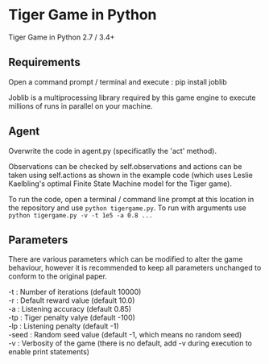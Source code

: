 # Tiger Game in Python
Tiger Game in Python 2.7 / 3.4+

Requirements
--------------------------------------
Open a command prompt / terminal and execute : pip install joblib

Joblib is a multiprocessing library required by this game engine to execute
millions of runs in parallel on your machine.

Agent
--------------------------------------
Overwrite the code in agent.py (specificatlly the 'act' method).

Observations can be checked by self.observations and actions can be
taken using self.actions as shown in the example code (which uses
Leslie Kaelbling's optimal Finite State Machine model for the Tiger game).

To run the code, open a terminal / command line prompt at this location in the repository and use `python tigergame.py`.
To run with arguments use `python tigergame.py -v -t 1e5 -a 0.8 ...`

Parameters
--------------------------------------

There are various parameters which can be modified to alter the game behaviour,
however it is recommended to keep all parameters unchanged to conform to the original paper.

-t    :   Number of iterations  (default 10000) <br>
-r    :   Default reward value  (default 10.0)  <br>
-a    :   Listening accuracy    (default 0.85)  <br>
-tp   :   Tiger penalty valye   (default -100)  <br>
-lp   :   Listening penalty     (default -1)  <br>
-seed :   Random seed value     (default -1, which means no random seed)  <br>
-v    :   Verbosity of the game (there is no default, add -v during execution to enable print statements) <br>
